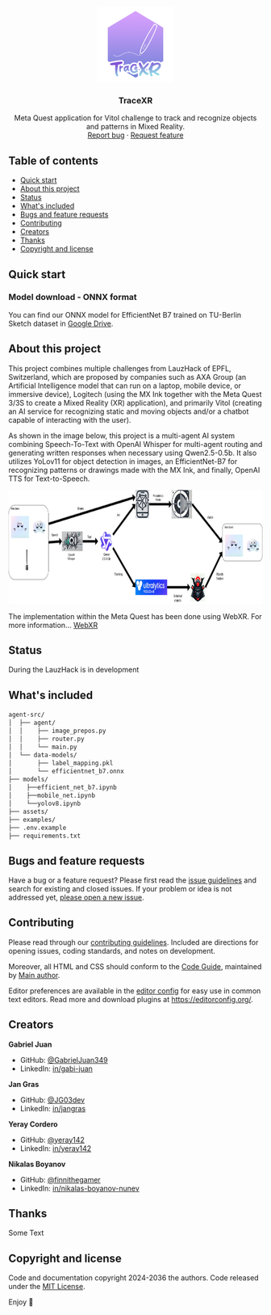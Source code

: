 <p align="center">
  <a href="https://example.com/">
    <img src="./assets/traceXR-logo.png" alt="Logo" width=150 height=150>
  </a>

  <h3 align="center">TraceXR</h3>

  <p align="center">
    Meta Quest application for Vitol challenge to track and recognize objects and patterns in Mixed Reality.
    <br>
    <a href="https://reponame/issues/new?template=bug.md">Report bug</a>
    ·
    <a href="https://reponame/issues/new?template=feature.md&labels=feature">Request feature</a>
  </p>
</p>


## Table of contents

- [Quick start](#quick-start)
- [About this project](#about-this-project)
- [Status](#status)
- [What's included](#whats-included)
- [Bugs and feature requests](#bugs-and-feature-requests)
- [Contributing](#contributing)
- [Creators](#creators)
- [Thanks](#thanks)
- [Copyright and license](#copyright-and-license)


## Quick start

### Model download - ONNX format
You can find our ONNX model for EfficientNet B7 trained on TU-Berlin Sketch dataset in [Google Drive](https://drive.google.com/file/d/1s6j8zwpggz0hqwEiRSArXn19FGD4639y/view?usp=sharing).

## About this project

This project combines multiple challenges from LauzHack of EPFL, Switzerland, which are proposed by companies such as AXA Group (an Artificial Intelligence model that can run on a laptop, mobile device, or immersive device), Logitech (using the MX Ink together with the Meta Quest 3/3S to create a Mixed Reality (XR) application), and primarily Vitol (creating an AI service for recognizing static and moving objects and/or a chatbot capable of interacting with the user).

As shown in the image below, this project is a multi-agent AI system combining Speech-To-Text with OpenAI Whisper for multi-agent routing and generating written responses when necessary using Qwen2.5-0.5b. It also utilizes YoLov11 for object detection in images, an EfficientNet-B7 for recognizing patterns or drawings made with the MX Ink, and finally, OpenAI TTS for Text-to-Speech.

<img src="./assets/Multi-Agent Graph.png" alt="Multi Agent Architecture" width=100% height=225>

The implementation within the Meta Quest has been done using WebXR. For more information... [WebXR]( https://github.com/JG03dev/WebXR)

## Status

During the LauzHack is in development

## What's included


```text
agent-src/
│  ├── agent/
│  │    ├── image_prepos.py
│  │    ├── router.py
│  │    └── main.py
│  └── data-models/
│       ├── label_mapping.pkl
│       └── efficientnet_b7.onnx
├── models/
│    ├──efficient_net_b7.ipynb
│    ├──mobile_net.ipynb
│    └──yolov8.ipynb
├── assets/
├── examples/
├── .env.example
├── requirements.txt
```

## Bugs and feature requests

Have a bug or a feature request? Please first read the [issue guidelines](https://reponame/blob/master/CONTRIBUTING.md) and search for existing and closed issues. If your problem or idea is not addressed yet, [please open a new issue](https://reponame/issues/new).

## Contributing

Please read through our [contributing guidelines](https://reponame/blob/master/CONTRIBUTING.md). Included are directions for opening issues, coding standards, and notes on development.

Moreover, all HTML and CSS should conform to the [Code Guide](https://github.com/mdo/code-guide), maintained by [Main author](https://github.com/usernamemainauthor).

Editor preferences are available in the [editor config](https://reponame/blob/master/.editorconfig) for easy use in common text editors. Read more and download plugins at <https://editorconfig.org/>.

## Creators

 **Gabriel Juan**
  - GitHub: [@GabrielJuan349](https://github.com/GabrielJuan349)
  - LinkedIn: [in/gabi-juan](https://www.linkedin.com/in/gabi-juan)

**Jan Gras**
  - GitHub: [@JG03dev](https://github.com/JG03dev)
  - LinkedIn: [in/jangras](https://www.linkedin.com/in/jangras/)

**Yeray Cordero**
  - GitHub: [@yeray142](https://github.com/yeray142)
  - LinkedIn: [in/yeray142](https://www.linkedin.com/in/yeray142/)

**Nikalas Boyanov**
  - GitHub: [@finnithegamer](https://github.com/finnithegamer)
  - LinkedIn: [in/nikalas-boyanov-nunev](https://www.linkedin.com/in/nikalas-boyanov-nunev)

## Thanks

Some Text

## Copyright and license

Code and documentation copyright 2024-2036 the authors. Code released under the [MIT License](https://reponame/blob/master/LICENSE).

Enjoy :metal:
